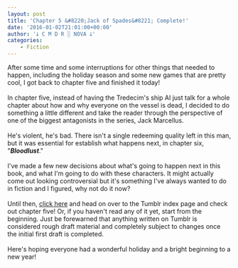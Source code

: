 ```yaml
---
layout: post
title: 'Chapter 5 &#8220;Jack of Spades&#8221; Complete!'
date: '2016-01-02T21:01:00+00:00'
author: '𐕣 C M D R ░ NOVA 𐕣'
categories:
    - Fiction
---
```


After some time and some interruptions for other things that needed to happen, including the holiday season and some new games that are pretty cool, I got back to chapter five and finished it today!<br />
<br />
In chapter five, instead of having the Tredecim's ship AI just talk for a whole chapter about how and why everyone on the vessel is dead, I decided to do something a little different and take the reader through the perspective of one of the biggest antagonists in the series, Jack Marcellus.<br />
<br />
He's violent, he's bad. There isn't a single redeeming quality left in this man, but it was essential for establish what happens next, in chapter six, "<i style="font-weight: bold;">Bloodlust</i>."<br />
<br />
I've made a few new decisions about what's going to happen next in this book, and what I'm going to do with these characters. It might actually come out looking controversial but it's something I've always wanted to do in fiction and I figured, why not do it now?<br />
<br />
Until then, <a href="http://nbserial.tumblr.com/post/132651011541/netherbound-index" target="_blank" rel="noopener">click here</a> and head on over to the Tumblr index page and check out chapter five! Or, if you haven't read any of it yet, start from the beginning. Just be forewarned that anything written on Tumblr is considered rough draft material and completely subject to changes once the initial first draft is completed.<br />
<br />
Here's hoping everyone had a wonderful holiday and a bright beginning to a new year!